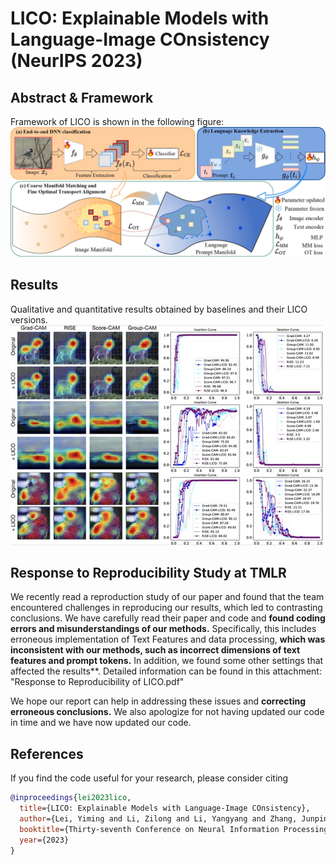 # LICO: Explainable Models with Language-Image COnsistency (NeurIPS 2023)

## Abstract & Framework
Framework of LICO is shown in the following figure:
![schematic](figures/framework.jpg)

## Results
Qualitative and quantitative results obtained by baselines and their LICO versions.
![schematic](figures/cams_and_curves.jpg)

## Response to Reproducibility Study at TMLR
We recently read a reproduction study of our paper and found that the team encountered challenges in reproducing our results, which led to contrasting conclusions. We have carefully read their paper and code and **found coding errors and misunderstandings of our methods.** Specifically, this includes erroneous implementation of Text Features and data processing, **which was inconsistent with our methods, such as incorrect dimensions of text features and prompt tokens.** In addition, we found some other settings that affected the results**. Detailed information can be found in this attachment: "Response to Reproducibility of LICO.pdf"

We hope our report can help in addressing these issues and **correcting erroneous conclusions.** We also apologize for not having updated our code in time and we have now updated our code.

## References

If you find the code useful for your research, please consider citing
```bib
@inproceedings{lei2023lico,
  title={LICO: Explainable Models with Language-Image COnsistency},
  author={Lei, Yiming and Li, Zilong and Li, Yangyang and Zhang, Junping and Shan, Hongming},
  booktitle={Thirty-seventh Conference on Neural Information Processing Systems},
  year={2023}
}
```


